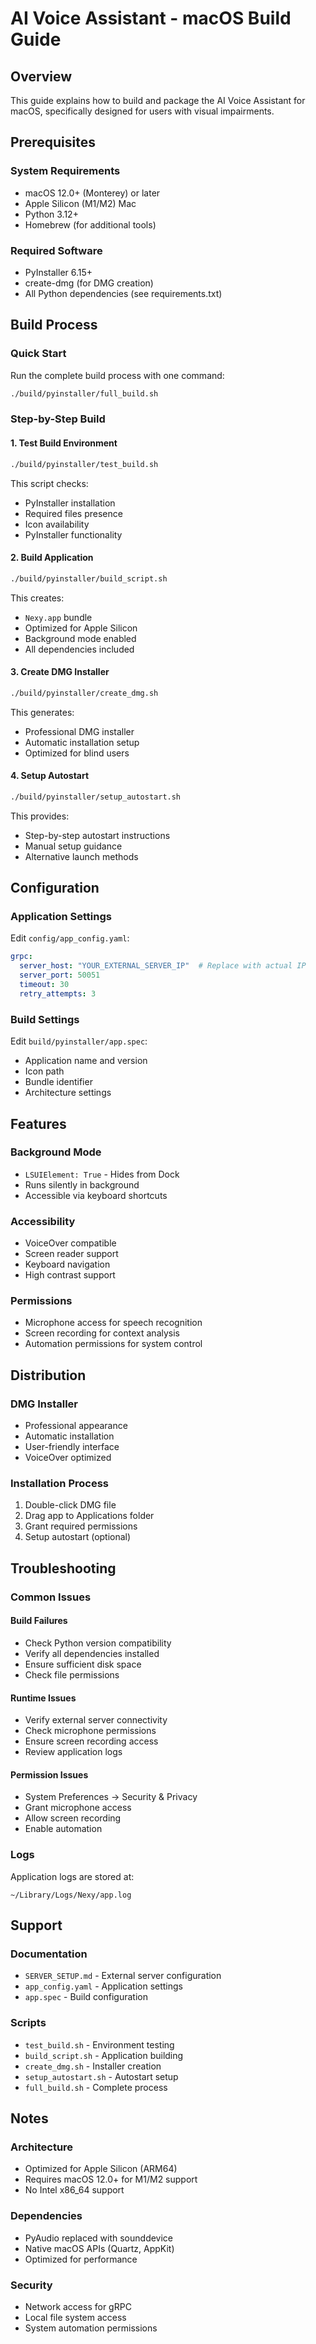 # AI Voice Assistant - macOS Build Guide

## Overview
This guide explains how to build and package the AI Voice Assistant for macOS, specifically designed for users with visual impairments.

## Prerequisites

### System Requirements
- macOS 12.0+ (Monterey) or later
- Apple Silicon (M1/M2) Mac
- Python 3.12+
- Homebrew (for additional tools)

### Required Software
- PyInstaller 6.15+
- create-dmg (for DMG creation)
- All Python dependencies (see requirements.txt)

## Build Process

### Quick Start
Run the complete build process with one command:
```bash
./build/pyinstaller/full_build.sh
```

### Step-by-Step Build

#### 1. Test Build Environment
```bash
./build/pyinstaller/test_build.sh
```
This script checks:
- PyInstaller installation
- Required files presence
- Icon availability
- PyInstaller functionality

#### 2. Build Application
```bash
./build/pyinstaller/build_script.sh
```
This creates:
- `Nexy.app` bundle
- Optimized for Apple Silicon
- Background mode enabled
- All dependencies included

#### 3. Create DMG Installer
```bash
./build/pyinstaller/create_dmg.sh
```
This generates:
- Professional DMG installer
- Automatic installation setup
- Optimized for blind users

#### 4. Setup Autostart
```bash
./build/pyinstaller/setup_autostart.sh
```
This provides:
- Step-by-step autostart instructions
- Manual setup guidance
- Alternative launch methods

## Configuration

### Application Settings
Edit `config/app_config.yaml`:
```yaml
grpc:
  server_host: "YOUR_EXTERNAL_SERVER_IP"  # Replace with actual IP
  server_port: 50051
  timeout: 30
  retry_attempts: 3
```

### Build Settings
Edit `build/pyinstaller/app.spec`:
- Application name and version
- Icon path
- Bundle identifier
- Architecture settings

## Features

### Background Mode
- `LSUIElement: True` - Hides from Dock
- Runs silently in background
- Accessible via keyboard shortcuts

### Accessibility
- VoiceOver compatible
- Screen reader support
- Keyboard navigation
- High contrast support

### Permissions
- Microphone access for speech recognition
- Screen recording for context analysis
- Automation permissions for system control

## Distribution

### DMG Installer
- Professional appearance
- Automatic installation
- User-friendly interface
- VoiceOver optimized

### Installation Process
1. Double-click DMG file
2. Drag app to Applications folder
3. Grant required permissions
4. Setup autostart (optional)

## Troubleshooting

### Common Issues

#### Build Failures
- Check Python version compatibility
- Verify all dependencies installed
- Ensure sufficient disk space
- Check file permissions

#### Runtime Issues
- Verify external server connectivity
- Check microphone permissions
- Ensure screen recording access
- Review application logs

#### Permission Issues
- System Preferences → Security & Privacy
- Grant microphone access
- Allow screen recording
- Enable automation

### Logs
Application logs are stored at:
```
~/Library/Logs/Nexy/app.log
```

## Support

### Documentation
- `SERVER_SETUP.md` - External server configuration
- `app_config.yaml` - Application settings
- `app.spec` - Build configuration

### Scripts
- `test_build.sh` - Environment testing
- `build_script.sh` - Application building
- `create_dmg.sh` - Installer creation
- `setup_autostart.sh` - Autostart setup
- `full_build.sh` - Complete process

## Notes

### Architecture
- Optimized for Apple Silicon (ARM64)
- Requires macOS 12.0+ for M1/M2 support
- No Intel x86_64 support

### Dependencies
- PyAudio replaced with sounddevice
- Native macOS APIs (Quartz, AppKit)
- Optimized for performance

### Security
- Network access for gRPC
- Local file system access
- System automation permissions


